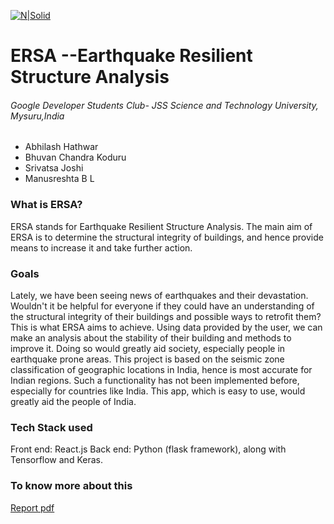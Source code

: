[![N|Solid](https://i.ibb.co/Gszfjwd/back.jpg)](https://nodesource.com/products/nsolid)
# ERSA --Earthquake Resilient Structure Analysis

###### Google Developer Students Club- JSS Science and Technology University, Mysuru,India

- Abhilash Hathwar
- Bhuvan Chandra Koduru
- Srivatsa Joshi
- Manusreshta B L

### What is ERSA?
ERSA stands for Earthquake Resilient Structure Analysis. The main aim of ERSA is to
determine the structural integrity of buildings, and hence provide means to increase it and take
further action.

### Goals
Lately, we have been seeing news of earthquakes and their devastation. Wouldn't it be helpful
for everyone if they could have an understanding of the structural integrity of their buildings
and possible ways to retrofit them? This is what ERSA aims to achieve. Using data provided by
the user, we can make an analysis about the stability of their building and methods to improve
it. Doing so would greatly aid society, especially people in earthquake prone areas. This project
is based on the seismic zone classification of geographic locations in India, hence is most
accurate for Indian regions. Such a functionality has not been implemented before, especially
for countries like India. This app, which is easy to use, would greatly aid the people of India.
### Tech Stack used
Front end: React.js
Back end: Python (flask framework), along with Tensorflow and Keras.

### To know more about this 
[Report pdf](https://github.com/gdsc-jssstu/ERSA/blob/main/ERSA%20Report.pdf)
